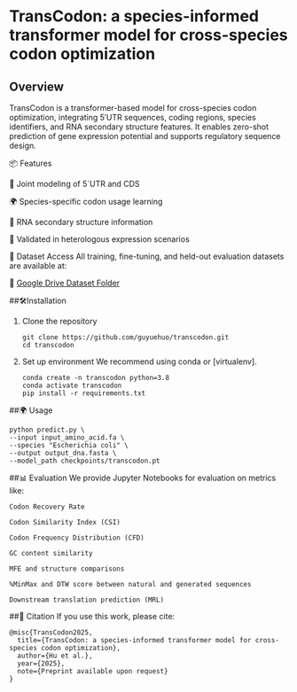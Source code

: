 
# TransCodon: a species-informed transformer model for cross-species codon optimization
## Overview
TransCodon is a transformer-based model for cross-species codon optimization, integrating 5′UTR sequences, coding regions, species identifiers, and RNA secondary structure features. It enables zero-shot prediction of gene expression potential and supports regulatory sequence design.

📦 Features

🧬 Joint modeling of 5`UTR and CDS

🌍 Species-specific codon usage learning

🔬 RNA secondary structure information

🧪 Validated in heterologous expression scenarios

📁 Dataset Access
All training, fine-tuning, and held-out evaluation datasets are available at:

🔗 [Google Drive Dataset Folder](https://drive.google.com/drive/folders/17ZKlxM0VF38s9eQXwpKJ6WlgmNMYsZjI?usp=drive_link)


##🛠Installation
1. Clone the repository

    ``` 
    git clone https://github.com/guyuehuo/transcodon.git
    cd transcodon
   ```
   
2. Set up environment
We recommend using conda or [virtualenv].

    ``` 
    conda create -n transcodon python=3.8
    conda activate transcodon
    pip install -r requirements.txt
    ``` 
 
##🌍 Usage

``` 
python predict.py \
--input input_amino_acid.fa \
--species "Escherichia coli" \
--output output_dna.fasta \
--model_path checkpoints/transcodon.pt
```

##📊 Evaluation
We provide Jupyter Notebooks for evaluation on metrics like:

    Codon Recovery Rate
    
    Codon Similarity Index (CSI)
    
    Codon Frequency Distribution (CFD)
    
    GC content similarity
    
    MFE and structure comparisons
    
    %MinMax and DTW score between natural and generated sequences
    
    Downstream translation prediction (MRL)

##📄 Citation
If you use this work, please cite:

    @misc{TransCodon2025,
      title={TransCodon: a species-informed transformer model for cross-species codon optimization},
      author={Hu et al.},
      year={2025},
      note={Preprint available upon request}
    }
